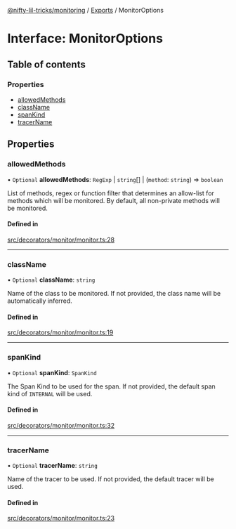 [@nifty-lil-tricks/monitoring](../README.md) / [Exports](../modules.md) / MonitorOptions

# Interface: MonitorOptions

## Table of contents

### Properties

- [allowedMethods](MonitorOptions.md#allowedmethods)
- [className](MonitorOptions.md#classname)
- [spanKind](MonitorOptions.md#spankind)
- [tracerName](MonitorOptions.md#tracername)

## Properties

### allowedMethods

• `Optional` **allowedMethods**: `RegExp` \| `string`[] \| (`method`: `string`) => `boolean`

List of methods, regex or function filter that determines an allow-list for methods which will be monitored.
By default, all non-private methods will be monitored.

#### Defined in

[src/decorators/monitor/monitor.ts:28](https://github.com/jonnydgreen/nifty-lil-tricks-monitoring/blob/e8564b2/src/decorators/monitor/monitor.ts#L28)

___

### className

• `Optional` **className**: `string`

Name of the class to be monitored. If not provided, the class name will be automatically inferred.

#### Defined in

[src/decorators/monitor/monitor.ts:19](https://github.com/jonnydgreen/nifty-lil-tricks-monitoring/blob/e8564b2/src/decorators/monitor/monitor.ts#L19)

___

### spanKind

• `Optional` **spanKind**: `SpanKind`

The Span Kind to be used for the span. If not provided, the default span kind of `INTERNAL` will be used.

#### Defined in

[src/decorators/monitor/monitor.ts:32](https://github.com/jonnydgreen/nifty-lil-tricks-monitoring/blob/e8564b2/src/decorators/monitor/monitor.ts#L32)

___

### tracerName

• `Optional` **tracerName**: `string`

Name of the tracer to be used. If not provided, the default tracer will be used.

#### Defined in

[src/decorators/monitor/monitor.ts:23](https://github.com/jonnydgreen/nifty-lil-tricks-monitoring/blob/e8564b2/src/decorators/monitor/monitor.ts#L23)
